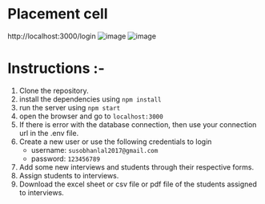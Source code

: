 # Placement cell
http://localhost:3000/login
![image](https://github.com/SUSOBHANLAL/project--placement-cell-management.github.io/assets/115396834/94e98a23-9d74-4515-a1e0-87b8615bfac0)
![image](https://github.com/SUSOBHANLAL/project--placement-cell-management.github.io/assets/115396834/76ad07c4-7dfc-494d-b299-1e30e823d448)


# Instructions :-
1. Clone the repository.
2. install the dependencies using `npm install`
3. run the server using `npm start`
4. open the browser and go to `localhost:3000`
5. If there is error with the database connection, then use your connection url in the .env file.
6. Create a new user or use the following credentials to login
    - username: `susobhanlal2017@gmail.com`
    - password: `123456789`
7. Add some new interviews and students through their respective forms.
8. Assign students to interviews.
9. Download the excel sheet or csv file or pdf file of the students assigned to interviews.





